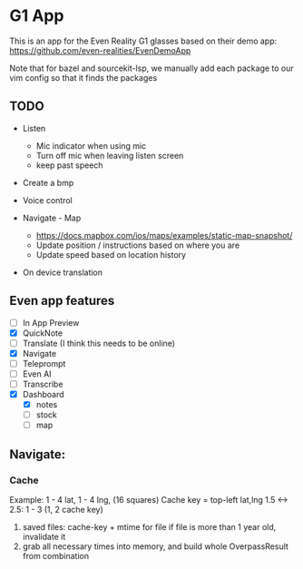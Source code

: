 G1 App
======

This is an app for the Even Reality G1 glasses based on their demo app: https://github.com/even-realities/EvenDemoApp

Note that for bazel and sourcekit-lsp, we manually add each package to our vim config so that it finds the packages

## TODO

* Listen
    * Mic indicator when using mic
    * Turn off mic when leaving listen screen
    * keep past speech

* Create a bmp
* Voice control
* Navigate - Map
    * https://docs.mapbox.com/ios/maps/examples/static-map-snapshot/
    * Update position / instructions based on where you are
    * Update speed based on location history
* On device translation

## Even app features

* [ ] In App Preview
* [x] QuickNote
* [ ] Translate (I think this needs to be online)
* [x] Navigate
* [ ] Teleprompt
* [ ] Even AI
* [ ] Transcribe
* [x] Dashboard
    * [x] notes
    * [ ] stock
    * [ ] map

## Navigate:
### Cache

Example: 1 - 4 lat, 1 - 4 lng, (16 squares)
Cache key = top-left lat,lng
1.5 <-> 2.5: 1 - 3 (1, 2 cache key)

1. saved files: cache-key + mtime for file if file is more than 1 year old, invalidate it
2. grab all necessary times into memory, and build whole OverpassResult from combination


